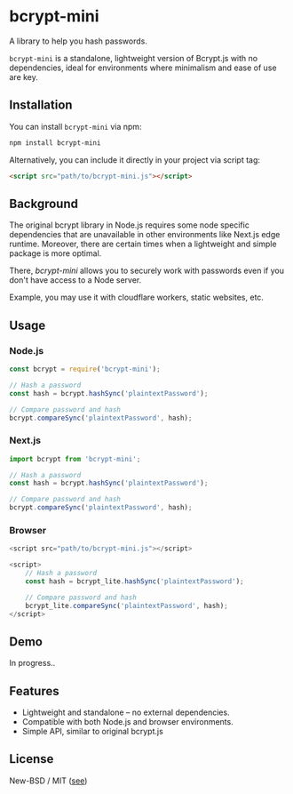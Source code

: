 # **bcrypt-mini**

A library to help you hash passwords.

`bcrypt-mini` is a standalone, lightweight version of Bcrypt.js with no dependencies, ideal for environments where minimalism and ease of use are key.

## **Installation**

You can install `bcrypt-mini` via npm:

```bash
npm install bcrypt-mini
```

Alternatively, you can include it directly in your project via script tag:

```html
<script src="path/to/bcrypt-mini.js"></script>
```

## **Background**

The original bcrypt library in Node.js requires some node specific dependencies that are unavailable in other environments like Next.js edge runtime. Moreover, there are certain times when a lightweight and simple package is more optimal.

There, *bcrypt-mini* allows you to securely work with passwords even if you don't have access to a Node server.

Example, you may use it with cloudflare workers, static websites, etc.



## **Usage**

### **Node.js**

```javascript
const bcrypt = require('bcrypt-mini');

// Hash a password
const hash = bcrypt.hashSync('plaintextPassword');

// Compare password and hash
bcrypt.compareSync('plaintextPassword', hash);
```

### **Next.js**

```javascript
import bcrypt from 'bcrypt-mini';

// Hash a password
const hash = bcrypt.hashSync('plaintextPassword');

// Compare password and hash
bcrypt.compareSync('plaintextPassword', hash);
```

### **Browser**

```javascript
<script src="path/to/bcrypt-mini.js"></script>

<script>
    // Hash a password
    const hash = bcrypt_lite.hashSync('plaintextPassword');

    // Compare password and hash
    bcrypt_lite.compareSync('plaintextPassword', hash);
</script>
```

## **Demo**

In progress..

## **Features**

- Lightweight and standalone – no external dependencies.
- Compatible with both Node.js and browser environments.
- Simple API, similar to original bcrypt.js

## **License**

New-BSD / MIT ([see](https://github.com/dabasjayant/bcrypt-mini/blob/master/LICENSE))